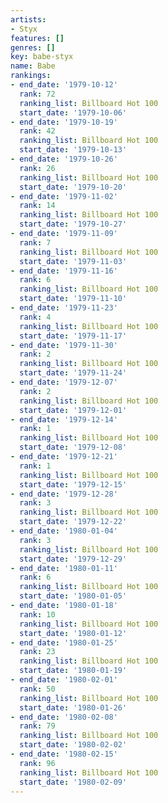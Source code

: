 ```yaml
---
artists:
- Styx
features: []
genres: []
key: babe-styx
name: Babe
rankings:
- end_date: '1979-10-12'
  rank: 72
  ranking_list: Billboard Hot 100
  start_date: '1979-10-06'
- end_date: '1979-10-19'
  rank: 42
  ranking_list: Billboard Hot 100
  start_date: '1979-10-13'
- end_date: '1979-10-26'
  rank: 26
  ranking_list: Billboard Hot 100
  start_date: '1979-10-20'
- end_date: '1979-11-02'
  rank: 14
  ranking_list: Billboard Hot 100
  start_date: '1979-10-27'
- end_date: '1979-11-09'
  rank: 7
  ranking_list: Billboard Hot 100
  start_date: '1979-11-03'
- end_date: '1979-11-16'
  rank: 6
  ranking_list: Billboard Hot 100
  start_date: '1979-11-10'
- end_date: '1979-11-23'
  rank: 4
  ranking_list: Billboard Hot 100
  start_date: '1979-11-17'
- end_date: '1979-11-30'
  rank: 2
  ranking_list: Billboard Hot 100
  start_date: '1979-11-24'
- end_date: '1979-12-07'
  rank: 2
  ranking_list: Billboard Hot 100
  start_date: '1979-12-01'
- end_date: '1979-12-14'
  rank: 1
  ranking_list: Billboard Hot 100
  start_date: '1979-12-08'
- end_date: '1979-12-21'
  rank: 1
  ranking_list: Billboard Hot 100
  start_date: '1979-12-15'
- end_date: '1979-12-28'
  rank: 3
  ranking_list: Billboard Hot 100
  start_date: '1979-12-22'
- end_date: '1980-01-04'
  rank: 3
  ranking_list: Billboard Hot 100
  start_date: '1979-12-29'
- end_date: '1980-01-11'
  rank: 6
  ranking_list: Billboard Hot 100
  start_date: '1980-01-05'
- end_date: '1980-01-18'
  rank: 10
  ranking_list: Billboard Hot 100
  start_date: '1980-01-12'
- end_date: '1980-01-25'
  rank: 23
  ranking_list: Billboard Hot 100
  start_date: '1980-01-19'
- end_date: '1980-02-01'
  rank: 50
  ranking_list: Billboard Hot 100
  start_date: '1980-01-26'
- end_date: '1980-02-08'
  rank: 79
  ranking_list: Billboard Hot 100
  start_date: '1980-02-02'
- end_date: '1980-02-15'
  rank: 96
  ranking_list: Billboard Hot 100
  start_date: '1980-02-09'
---
```


